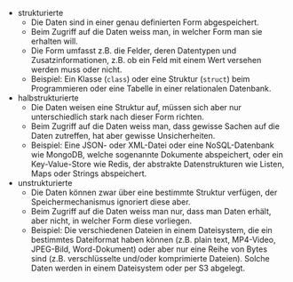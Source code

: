 - strukturierte
    - Die Daten sind in einer genau definierten Form abgespeichert.
    - Beim Zugriff auf die Daten weiss man, in welcher Form man sie erhalten
      will.
    - Die Form umfasst z.B. die Felder, deren Datentypen und
      Zusatzinformationen, z.B. ob ein Feld mit einem Wert versehen werden muss
      oder nicht.
    - Beispiel: Ein Klasse (`class`) oder eine Struktur (`struct`) beim
      Programmieren oder eine Tabelle in einer relationalen Datenbank.
- halbstrukturierte
    - Die Daten weisen eine Struktur auf, müssen sich aber nur unterschiedlich
      stark nach dieser Form richten.
    - Beim Zugriff auf die Daten weiss man, dass gewisse Sachen auf die Daten
      zutreffen, hat aber gewisse Unsicherheiten.
    - Beispiel: Eine JSON- oder XML-Datei oder eine NoSQL-Datenbank wie MongoDB,
      welche sogenannte Dokumente abspeichert, oder ein Key-Value-Store wie
      Redis, der abstrakte Datenstrukturen wie Listen, Maps oder Strings
      abspeichert.
- unstrukturierte
    - Die Daten können zwar über eine bestimmte Struktur verfügen, der
      Speichermechanismus ignoriert diese aber.
    - Beim Zugriff auf die Daten weiss man nur, dass man Daten erhält, aber
      nicht, in welcher Form diese vorliegen.
    - Beispiel: Die verschiedenen Dateien in einem Dateisystem, die ein
      bestimmtes Dateiformat haben können (z.B. plain text, MP4-Video,
      JPEG-Bild, Word-Dokument) oder aber nur eine Reihe von Bytes sind (z.B.
      verschlüsselte und/oder komprimierte Dateien). Solche Daten werden in
      einem Dateisystem oder per S3 abgelegt.
